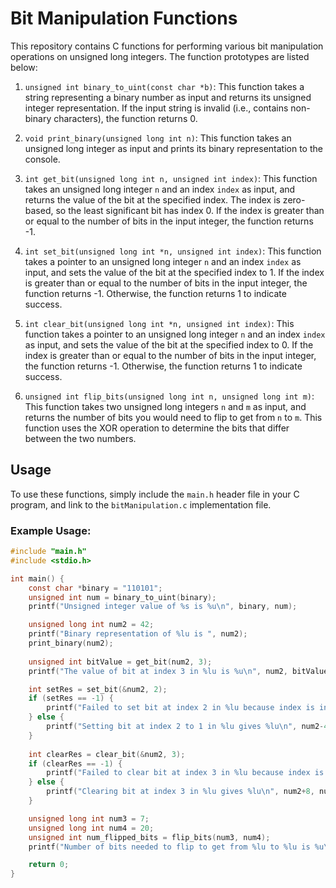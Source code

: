 # Bit Manipulation Functions

This repository contains C functions for performing various bit manipulation operations on unsigned long integers. The function prototypes are listed below:

1. `unsigned int binary_to_uint(const char *b)`: This function takes a string representing a binary number as input and returns its unsigned integer representation. If the input string is invalid (i.e., contains non-binary characters), the function returns 0.

2. `void print_binary(unsigned long int n)`: This function takes an unsigned long integer as input and prints its binary representation to the console.

3. `int get_bit(unsigned long int n, unsigned int index)`: This function takes an unsigned long integer `n` and an index `index` as input, and returns the value of the bit at the specified index. The index is zero-based, so the least significant bit has index 0. If the index is greater than or equal to the number of bits in the input integer, the function returns -1.

4. `int set_bit(unsigned long int *n, unsigned int index)`: This function takes a pointer to an unsigned long integer `n` and an index `index` as input, and sets the value of the bit at the specified index to 1. If the index is greater than or equal to the number of bits in the input integer, the function returns -1. Otherwise, the function returns 1 to indicate success.

5. `int clear_bit(unsigned long int *n, unsigned int index)`: This function takes a pointer to an unsigned long integer `n` and an index `index` as input, and sets the value of the bit at the specified index to 0. If the index is greater than or equal to the number of bits in the input integer, the function returns -1. Otherwise, the function returns 1 to indicate success.

6. `unsigned int flip_bits(unsigned long int n, unsigned long int m)`: This function takes two unsigned long integers `n` and `m` as input, and returns the number of bits you would need to flip to get from `n` to `m`. This function uses the XOR operation to determine the bits that differ between the two numbers.

## Usage

To use these functions, simply include the `main.h` header file in your C program, and link to the `bitManipulation.c` implementation file. 

### Example Usage:

```c
#include "main.h"
#include <stdio.h>

int main() {
    const char *binary = "110101";
    unsigned int num = binary_to_uint(binary);
    printf("Unsigned integer value of %s is %u\n", binary, num);

    unsigned long int num2 = 42;
    printf("Binary representation of %lu is ", num2);
    print_binary(num2);
    
    unsigned int bitValue = get_bit(num2, 3);
    printf("The value of bit at index 3 in %lu is %u\n", num2, bitValue);

    int setRes = set_bit(&num2, 2);
    if (setRes == -1) {
        printf("Failed to set bit at index 2 in %lu because index is invalid.\n", num2);
    } else {
        printf("Setting bit at index 2 to 1 in %lu gives %lu\n", num2-4, num2);
    }
    
    int clearRes = clear_bit(&num2, 3);
    if (clearRes == -1) {
        printf("Failed to clear bit at index 3 in %lu because index is invalid.\n", num2);
    } else {
        printf("Clearing bit at index 3 in %lu gives %lu\n", num2+8, num2);
    }

    unsigned long int num3 = 7;
    unsigned long int num4 = 20;
    unsigned int num_flipped_bits = flip_bits(num3, num4);
    printf("Number of bits needed to flip to get from %lu to %lu is %u\n", num3, num4, num_flipped_bits);

    return 0;
}

